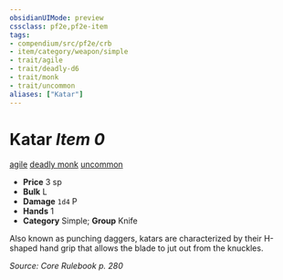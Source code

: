 ```yaml
---
obsidianUIMode: preview
cssclass: pf2e,pf2e-item
tags:
- compendium/src/pf2e/crb
- item/category/weapon/simple
- trait/agile
- trait/deadly-d6
- trait/monk
- trait/uncommon
aliases: ["Katar"]
---
```

# Katar *Item 0*  
[agile](../../../rules/traits/agile.md)  [deadly <d6>](../../../rules/traits/deadly.md)  [monk](../../../rules/traits/monk.md)  [uncommon](../../../rules/traits/uncommon.md)  

- **Price** 3 sp
- **Bulk** L
- **Damage** `1d4` P
- **Hands** 1
- **Category** Simple; **Group** Knife 

Also known as punching daggers, katars are characterized by their H-shaped hand grip that allows the blade to jut out from the knuckles.

*Source: Core Rulebook p. 280*